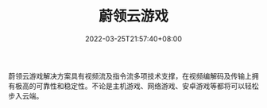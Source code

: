 ﻿---
weight: 
title: "蔚领云游戏"
description: "蔚领云游戏解决方案具有视频流及指令流多项技术支撑，在视频编解码及传输上拥有极高的可靠性和稳定性。不论是主机游戏、网络游戏、安卓游戏等都将可以轻松步入云端。"
date: 2022-03-25T21:57:40+08:00
lastmod: 2022-03-25T16:45:40+08:00
draft: false
authors: ["Metabd"]
featuredImage: "260.png"
link: "http://www.pyou.com/"
tags: ["蔚领云游戏","基础设施"]
categories: ["navigation"]
navigation: ["基础设施"]
lightgallery: true
toc: true
pinned: false
recommend: false
recommend1: false
---
蔚领云游戏解决方案具有视频流及指令流多项技术支撑，在视频编解码及传输上拥有极高的可靠性和稳定性。不论是主机游戏、网络游戏、安卓游戏等都将可以轻松步入云端。
